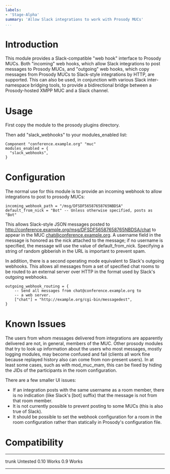 ```yaml
---
labels:
- 'Stage-Alpha'
summary: 'Allow Slack integrations to work with Prosody MUCs'
...
```


Introduction
============

This module provides a Slack-compatible "web hook" interface to Prosody MUCs.
Both "incoming" web hooks, which allow Slack integrations to post messages
to Prosody MUCs, and "outgoing" web hooks, which copy messages from Prosody
MUCs to Slack-style integrations by HTTP, are supported. This can also be
used, in conjunction with various Slack inter-namespace bridging tools, to
provide a bidirectional bridge between a Prosody-hosted XMPP MUC and a Slack
channel.

Usage
=====

First copy the module to the prosody plugins directory.

Then add "slack\_webhooks" to your modules\_enabled list:

``` {.lua}
Component "conference.example.org" "muc"
modules_enabled = {
  "slack_webhooks",
}
```

Configuration
=============

The normal use for this module is to provide an incoming webhook to allow
integrations to post to prosody MUCs:

``` {.lua}
incoming_webhook_path = "/msg/DFSDF56587658765NBDSA"
default_from_nick = "Bot" -- Unless otherwise specified, posts as "Bot"
```

This allows Slack-style JSON messages posted to http://conference.example.org/msg/DFSDF56587658765NBDSA/chat to appear in the MUC chat@conference.example.org. A username field in the message is honored as the nick attached to the message; if no username is specified, the message will use the value of default_from_nick.
Specifying a string of random gibberish in the URL is important to prevent spam.

In addition, there is a second operating mode equivalent to Slack's outgoing
webhooks. This allows all messages from a set of specified chat rooms to be
routed to an external server over HTTP in the format used by Slack's
outgoing webhooks.
``` {.lua}
outgoing_webhook_routing = {
	-- Send all messages from chat@conference.example.org to
	-- a web server.
	["chat"] = "http://example.org/cgi-bin/messagedest",
}
```

Known Issues
============

The users from whom messages delivered from integrations are apparently
delivered are not, in general, members of the MUC. Other prosody modules
that try to look up information about the users who most messages, mostly
logging modules, may become confused and fail (clients all work fine because
replayed history also can come from non-present users). In at least some cases,
such as with mod_muc_mam, this can be fixed by hiding the JIDs of the
participants in the room configuration.

There are a few smaller UI issues:

* If an integration posts with the same username as a room member, there is
  no indication (like Slack's [bot] suffix) that the message is not from that
  room member.
* It is not currently possible to prevent posting to some MUCs (this is
  also true of Slack).
* It should be possible to set the webhook configuration for a room in the
  room configuration rather than statically in Prosody's configuration file.

Compatibility
=============

  ------- -----------------
  trunk   Untested
  0.10    Works
  0.9     Works
  ------- -----------------

